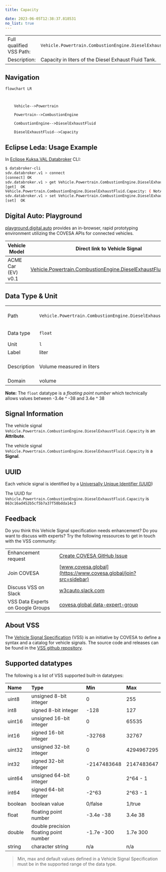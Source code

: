 ```yaml
---
title: Capacity

date: 2023-06-05T12:38:37.818531
no_list: true
---
```



| | |
|---|---|
| Full qualified VSS Path: | `Vehicle.Powertrain.CombustionEngine.DieselExhaustFluid.Capacity` |
| Description: | Capacity in liters of the Diesel Exhaust Fluid Tank. |

## Navigation

```mermaid
flowchart LR



    Vehicle-->Powertrain

    Powertrain-->CombustionEngine

    CombustionEngine-->DieselExhaustFluid

    DieselExhaustFluid-->Capacity

```

## Eclipse Leda: Usage Example

In [Eclipse Kuksa.VAL Databroker](https://github.com/eclipse/kuksa.val/tree/master/kuksa_databroker) CLI:



```bash
$ databroker-cli
sdv.databroker.v1 > connect
[connect] OK
sdv.databroker.v1 > get Vehicle.Powertrain.CombustionEngine.DieselExhaustFluid.Capacity
[get]  OK
Vehicle.Powertrain.CombustionEngine.DieselExhaustFluid.Capacity: ( NotAvailable )
sdv.databroker.v1 > set Vehicle.Powertrain.CombustionEngine.DieselExhaustFluid.Capacity 0
[set]  OK
```

## Digital Auto: Playground

[playground.digital.auto](http://digital.auto) provides an in-browser, rapid prototyping environment utilizing the COVESA APIs for connected vehicles. 

| Vehicle Model | Direct link to Vehicle Signal |
|---|---|
| ACME Car (EV) v0.1 | [Vehicle.Powertrain.CombustionEngine.DieselExhaustFluid.Capacity](https://digitalauto.netlify.app/model/STLWzk1WyqVVLbfymb4f/cvi/list/Vehicle.Powertrain.CombustionEngine.DieselExhaustFluid.Capacity/) |

## Data Type & Unit

| | | |
|---|---|---|
| Path | `Vehicle.Powertrain.CombustionEngine.DieselExhaustFluid.Capacity` | [VSS: Addressing nodes](https://covesa.github.io/vehicle_signal_specification/rule_set/basics/) |
| Data type | `float` | [VSS: Datatypes](https://covesa.github.io/vehicle_signal_specification/rule_set/data_entry/data_types/) |
| Unit | `l` | [VSS: Units](https://covesa.github.io/vehicle_signal_specification/rule_set/data_entry/data_unit_types/) |
| Label | liter | |
| Description | Volume measured in liters | [VSS: Sensors & Actuators](https://covesa.github.io/vehicle_signal_specification/rule_set/data_entry/sensor_actuator/) |
| Domain | volume | [](https://covesa.github.io/vehicle_signal_specification/rule_set/data_entry/data_unit_types/) |










**Note:** The `float` datatype is a *floating point number* which technically allows values between -3.4e ^ -38 and 3.4e ^ 38




## Signal Information



The vehicle signal `Vehicle.Powertrain.CombustionEngine.DieselExhaustFluid.Capacity` is an **Attribute**.



The vehicle signal `Vehicle.Powertrain.CombustionEngine.DieselExhaustFluid.Capacity` is a **Signal**.



## UUID

Each vehicle signal is identified by a [Universally Unique Identifier (UUID](https://en.wikipedia.org/wiki/Universally_unique_identifier))

The UUID for `Vehicle.Powertrain.CombustionEngine.DieselExhaustFluid.Capacity` is `863c16ad452b5cf5b7a37f58bdda14c3`


## Feedback

Do you think this Vehicle Signal specification needs enhancement? Do you want to discuss with experts? Try the following ressources to get in touch with the VSS community:

| | |
|---|---|
| Enhancement request | [Create COVESA GitHub Issue](https://github.com/COVESA/vehicle_signal_specification/issues/new?body=Please+describe+your+feedback&title=Signal+feedback+Vehicle.Powertrain.CombustionEngine.DieselExhaustFluid.Capacity) |
| Join COVESA | [www.covesa.global](https://www.covesa.global/join?src=sidebar) |
| Discuss VSS on Slack | [w3cauto.slack.com](http://w3cauto.slack.com/) |
| VSS Data Experts on Google Groups | [covesa.global data-expert-group](https://groups.google.com/a/covesa.global/g/data-expert-group) |

## About VSS

The [Vehicle Signal Specification](https://covesa.github.io/vehicle_signal_specification/) (VSS)
is an initiative by COVESA to define a syntax and a catalog for vehicle signals.
The source code and releases can be found in the [VSS github repository](https://github.com/COVESA/vehicle_signal_specification).

## Supported datatypes

The following is a list of VSS supported built-in datatypes:

Name       | Type                       | Min  | Max
:----------|:---------------------------|:-----|:---
uint8      | unsigned 8-bit integer     | 0    | 255
int8       | signed 8-bit integer       | -128 | 127
uint16     | unsigned 16-bit integer    |  0   | 65535
int16      | signed 16-bit integer      | -32768 | 32767
uint32     | unsigned 32-bit integer    | 0 | 4294967295
int32      | signed 32-bit integer      | -2147483648 | 2147483647
uint64     | unsigned 64-bit integer    | 0    | 2^64 - 1
int64      | signed 64-bit integer      | -2^63 | 2^63 - 1
boolean    | boolean value              | 0/false | 1/true
float      | floating point number      | -3.4e -38 | 3.4e 38
double     | double precision floating point number | -1.7e -300 | 1.7e 300
string     | character string           | n/a  | n/a

> Min, max and default values defined in a Vehicle Signal Specification must be in the supported range of the data type.
